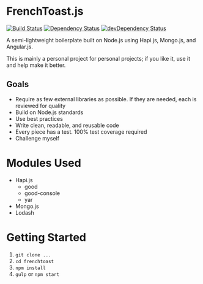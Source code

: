 FrenchToast.js
==============

[![Build Status](https://travis-ci.org/peterdemartini/frenchtoast.svg?branch=master)](https://travis-ci.org/peterdemartini/frenchtoast)
[![Dependency Status](https://david-dm.org/peterdemartini/frenchtoast.svg?theme=shields.io)](https://david-dm.org/peterdemartini/frenchtoast)
[![devDependency Status](https://david-dm.org/peterdemartini/frenchtoast/dev-status.svg?theme=shields.io)](https://david-dm.org/peterdemartini/frenchtoast#info=devDependencies)

A semi-lightweight boilerplate built on Node.js using Hapi.js, Mongo.js, and Angular.js.

This is mainly a personal project for personal projects; if you like it, use it and help make it better.

## Goals

* Require as few external libraries as possible. If they are needed, each is reviewed for quality
* Build on Node.js standards
* Use best practices
* Write clean, readable, and reusable code
* Every piece has a test. 100% test coverage required
* Challenge myself


# Modules Used

* Hapi.js
	- good
	- good-console
	- yar
* Mongo.js
* Lodash

# Getting Started

1. `git clone ...`
2. `cd frenchtoast`
3. `npm install`
4. `gulp` or `npm start`
